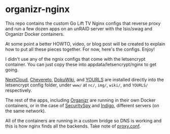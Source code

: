 # organizr-nginx

This repo contains the custom Go Lift TV Nginx configs that reverse proxy and run
a few dozen apps on an unRAID server with the lsio/swag and Organizr Docker
containers.

At some point a better HOWTO, video, or blog post will be created to explain how
to put all these pieces together. For now, here's the configs. Enjoy!

I didn't use any of the ngnix configs that come with the letsencrypt container.
You can just copy these into appdata/letsencrypt/nginx to get going.

[NextCloud](http://nextcloud.com), [Chevereto](http://chevereto.com),
[DokuWiki](http://dokuwiki.org),   and [YOURLS](https://yourls.org)
are installed directly into the letsencrypt config folder, under `www/`
at `nc/`, `img/`, `wiki/`, and `YOURLS/` respectively.

The rest of the apps, including [Organizr](https://organizr.app) are running in
their own Docker containers, or in the case of [SecuritySpy](http://bensoftware.com/securityspy/)
and [Indigo](http://indigodomo.com), different servers (on the same network).

All of the containers are running in a custom bridge so DNS is working and this
is how nginx finds all the backends. Take note of [proxy.conf](proxy.conf).
